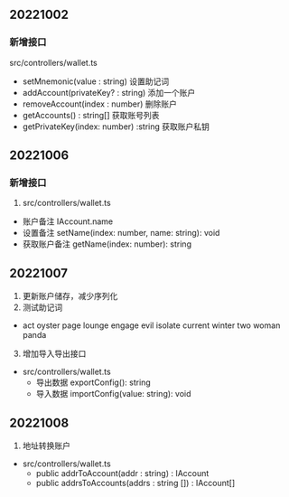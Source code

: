 ## 20221002
### 新增接口
src/controllers/wallet.ts
- setMnemonic(value : string) 设置助记词
- addAccount(privateKey? : string) 添加一个账户 
- removeAccount(index : number) 删除账户
- getAccounts() : string[] 获取账号列表
- getPrivateKey(index: number) :string 获取账户私钥

## 20221006
### 新增接口
1. src/controllers/wallet.ts
- 账户备注 IAccount.name
- 设置备注 setName(index: number, name: string): void
- 获取账户备注 getName(index: number): string

## 20221007
1. 更新账户储存，减少序列化
2. 测试助记词
- act oyster page lounge engage evil isolate current winter two woman panda
3. 增加导入导出接口
- src/controllers/wallet.ts 
    - 导出数据 exportConfig(): string
    - 导入数据 importConfig(value: string): void

## 20221008
1. 地址转换账户
- src/controllers/wallet.ts 
    - public addrToAccount(addr : string) : IAccount
    - public addrsToAccounts(addrs : string []) : IAccount[]